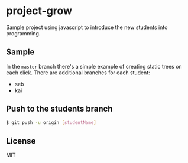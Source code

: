# project-grow

Sample project using javascript to introduce the new students into programming.

## Sample

In the `master` branch there's a simple example of creating static trees on each click. There are additional branches for each student:

* seb
* kai

## Push to the students branch

```bash
$ git push -u origin [studentName]
```

## License

MIT